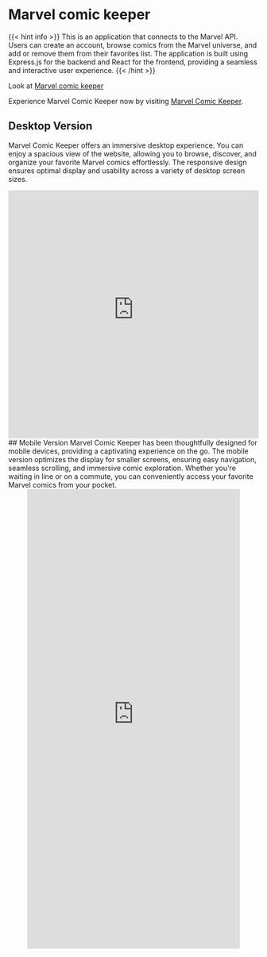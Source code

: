 
# Marvel comic keeper

{{< hint info >}}
This is an application that connects to the Marvel API. Users can create an account, browse comics from the Marvel universe, and add or remove them from their favorites list. The application is built using Express.js for the backend and React for the frontend, providing a seamless and interactive user experience.
 {{< /hint >}}


Look at [Marvel comic keeper](https://marvelcomickeeper.netlify.app/) 

Experience Marvel Comic Keeper now by visiting [Marvel Comic Keeper](https://marvelcomickeeper.netlify.app/).

## Desktop Version
Marvel Comic Keeper offers an immersive desktop experience. You can enjoy a spacious view of the website, allowing you to browse, discover, and organize your favorite Marvel comics effortlessly. The responsive design ensures optimal display and usability across a variety of desktop screen sizes.
<div style="width: 100%; max-width: 800px; height: 100%; max-height: 500px; margin: 0 auto;">
  <iframe src="https://marvelcomickeeper.netlify.app/" style="width: 100%; height: 100%; border: none;"></iframe>
</div>
## Mobile Version
Marvel Comic Keeper has been thoughtfully designed for mobile devices, providing a captivating experience on the go. The mobile version optimizes the display for smaller screens, ensuring easy navigation, seamless scrolling, and immersive comic exploration. Whether you're waiting in line or on a commute, you can conveniently access your favorite Marvel comics from your pocket.
<div style="width: 100%; max-width: 428px; height: 100%; max-height: 926px; margin: 0 auto;">
  <iframe src="https://marvelcomickeeper.netlify.app/" style="width: 100%; height: 100%; border: none;"></iframe>
</div>
